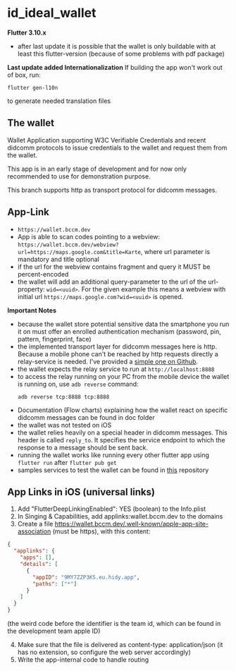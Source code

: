 # id_ideal_wallet

**Flutter 3.10.x**

- after last update it is possible that the wallet is only buildable with at least this
  flutter-version (because of some problems with pdf package)

**Last update added Internationalization**
If building the app won't work out of box, run:

```
flutter gen-l10n
```

to generate needed translation files

## The wallet

Wallet Application supporting W3C Verifiable Credentials and recent didcomm protocols
to issue credentials to the wallet and request them from the wallet.

This app is in an early stage of development and for now only recommended to use for demonstration
purpose.

This branch supports http as transport protocol for didcomm messages.

## App-Link

- `https://wallet.bccm.dev`
- App is able to scan codes pointing to a
  webview: `https://wallet.bccm.dev/webview?url=https://maps.google.com&title=Karte`, where url
  parameter is mandatory and title optional
- if the url for the webview contains fragment and query it MUST be percent-encoded
- the wallet will add an additional query-parameter to the url of the url-property: `wid=<uuid>`.
  For the given example this means a webview with initial
  url `https://maps.google.com?wid=<uuid>` is opened.

**Important Notes**

- because the wallet store potential sensitive data the smartphone you run it on must offer an
  enrolled authentication mechanism (password, pin, pattern, fingerprint, face)
- the implemented transport layer for didcomm messages here is http. Because a mobile phone can't be
  reached by http requests directly a relay-service is needed. I've provided
  a [simple one on Github](https://github.com/b2cm/simple_didcomm_relay).
- the wallet expects the relay service to run at `http://localhost:8888`
- to access the relay running on your PC from the mobile device the wallet is running on,
  use `adb reverse` command:
  ```
  adb reverse tcp:8888 tcp:8888
  ```
- Documentation  (Flow charts) explaining how the wallet react on specific didcomm messages can be
  found in doc folder
- the wallet was not tested on iOS
- the wallet relies heavily on a special header in didcomm messages. This header is
  called `reply_to`. It specifies the service endpoint to which the response to a message should be
  sent back.
- running the wallet works like running every other flutter app using `flutter run`
  after `flutter pub get`
- samples services to test the wallet can be found
  in [this](https://github.com/b2cm/didcomm_examples) repository

## App Links in iOS (universal links)

1. Add "FlutterDeepLinkingEnabled": YES (boolean) to the Info.plist
2. In Singing & Capabilities, add applinks:wallet.bccm.dev to the domains
3. Create a file <https://wallet.bccm.dev/.well-known/apple-app-site-association> (must be https), with this content:

```json
{
  "applinks": {
    "apps": [],
    "details": [
      {
        "appID": "9MY7ZZP3KS.eu.hidy.app",
        "paths": ["*"]
      }
    ]
  }
}
```
(the weird code before the identifier is the team id, which can be found in the development team apple ID)
  
4. Make sure that the file is delivered as content-type: application/json (it has no extension, so configure the web server accordingly)
5. Write the app-internal code to handle routing